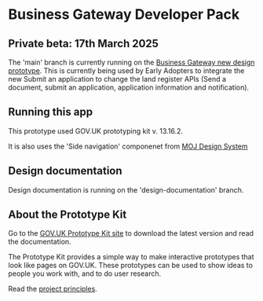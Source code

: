 # Business Gateway Developer Pack

## Private beta: 17th March 2025

The 'main' branch is currently running on the [Business Gateway new design prototype](https://create-web-services-hmlr-apis-9c6b9d6e2a58.herokuapp.com/). This is currently being used by Early Adopters to integrate the new Submit an application to change the land register APIs (Send a document, submit an application, application information and notification).

## Running this app

This prototype used GOV.UK prototyping kit v.	13.16.2. 

It is also uses the 'Side navigation' componenet from [MOJ Design System](https://design-patterns.service.justice.gov.uk/components/side-navigation/)

## Design documentation 

Design documentation is running on the 'design-documentation' branch.

## About the Prototype Kit

Go to the [GOV.UK Prototype Kit site](https://govuk-prototype-kit.herokuapp.com/docs) to download the latest version and read the documentation.

The Prototype Kit provides a simple way to make interactive prototypes that look like pages on GOV.UK. These prototypes can be used to show ideas to people you work with, and to do user research.

Read the [project principles](https://govuk-prototype-kit.herokuapp.com/docs/principles).
